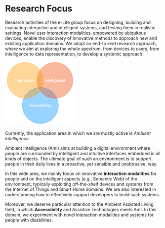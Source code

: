 # Research Focus

Research activities of the e-Lite group focus on designing, building and evaluating interactive and intelligent systems,
and testing them in realistic settings. Novel user interaction modalities, empowered by ubiquitous devices, enable the
discovery of innovative methods to approach new and existing application domains. We adopt an end-to-end research
approach, where we aim at exploring the whole spectrum, from devices to users, from intelligence to data representation,
to develop a systemic approach.

![Main research keywords](./research-keyword.png)

Currently, the application area in which we are mostly active is *Ambient Intelligence*.

Ambient Intelligence (AmI) aims at building a digital environment where people are surrounded by intelligent and
intuitive interfaces embedded in all kinds of objects. The ultimate goal of such an environment is to support people in
their daily lives in a proactive, yet sensible and unobtrusive, way.

In this wide area, we mainly focus on innovative **interaction modalities** for people and on the intelligent aspects (e.g.,
Semantic Web) of the environment, typically exploiting off-the-shelf devices and systems from the Internet of Things and
Smart Home domains. We are also interested in understanding how to effectively support developers to build such systems.

Moreover, we deserve particular attention to the Ambient Assisted Living field, in which **Accessibility** and Assistive
Technologies meets AmI. In this domain, we experiment with novel interaction modalities and systems for people with
disabilities.
